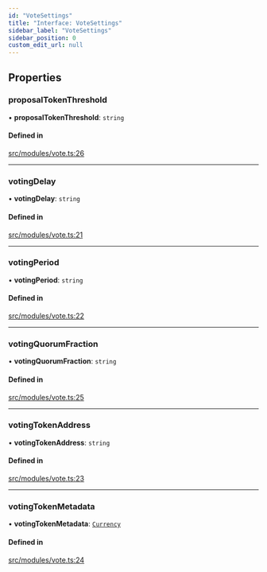 ```yaml
---
id: "VoteSettings"
title: "Interface: VoteSettings"
sidebar_label: "VoteSettings"
sidebar_position: 0
custom_edit_url: null
---
```


## Properties

### proposalTokenThreshold

• **proposalTokenThreshold**: `string`

#### Defined in

[src/modules/vote.ts:26](https://github.com/PrasoonPratham/nftlabs-sdk-ts/blob/ff1ad69/src/modules/vote.ts#L26)

___

### votingDelay

• **votingDelay**: `string`

#### Defined in

[src/modules/vote.ts:21](https://github.com/PrasoonPratham/nftlabs-sdk-ts/blob/ff1ad69/src/modules/vote.ts#L21)

___

### votingPeriod

• **votingPeriod**: `string`

#### Defined in

[src/modules/vote.ts:22](https://github.com/PrasoonPratham/nftlabs-sdk-ts/blob/ff1ad69/src/modules/vote.ts#L22)

___

### votingQuorumFraction

• **votingQuorumFraction**: `string`

#### Defined in

[src/modules/vote.ts:25](https://github.com/PrasoonPratham/nftlabs-sdk-ts/blob/ff1ad69/src/modules/vote.ts#L25)

___

### votingTokenAddress

• **votingTokenAddress**: `string`

#### Defined in

[src/modules/vote.ts:23](https://github.com/PrasoonPratham/nftlabs-sdk-ts/blob/ff1ad69/src/modules/vote.ts#L23)

___

### votingTokenMetadata

• **votingTokenMetadata**: [`Currency`](Currency)

#### Defined in

[src/modules/vote.ts:24](https://github.com/PrasoonPratham/nftlabs-sdk-ts/blob/ff1ad69/src/modules/vote.ts#L24)
